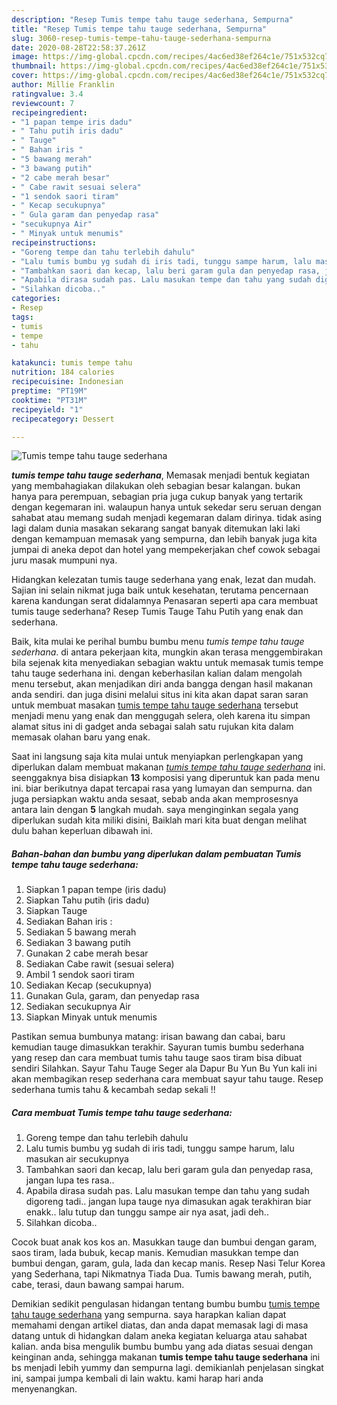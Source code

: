 ```yaml
---
description: "Resep Tumis tempe tahu tauge sederhana, Sempurna"
title: "Resep Tumis tempe tahu tauge sederhana, Sempurna"
slug: 3060-resep-tumis-tempe-tahu-tauge-sederhana-sempurna
date: 2020-08-28T22:58:37.261Z
image: https://img-global.cpcdn.com/recipes/4ac6ed38ef264c1e/751x532cq70/tumis-tempe-tahu-tauge-sederhana-foto-resep-utama.jpg
thumbnail: https://img-global.cpcdn.com/recipes/4ac6ed38ef264c1e/751x532cq70/tumis-tempe-tahu-tauge-sederhana-foto-resep-utama.jpg
cover: https://img-global.cpcdn.com/recipes/4ac6ed38ef264c1e/751x532cq70/tumis-tempe-tahu-tauge-sederhana-foto-resep-utama.jpg
author: Millie Franklin
ratingvalue: 3.4
reviewcount: 7
recipeingredient:
- "1 papan tempe iris dadu"
- " Tahu putih iris dadu"
- " Tauge"
- " Bahan iris "
- "5 bawang merah"
- "3 bawang putih"
- "2 cabe merah besar"
- " Cabe rawit sesuai selera"
- "1 sendok saori tiram"
- " Kecap secukupnya"
- " Gula garam dan penyedap rasa"
- "secukupnya Air"
- " Minyak untuk menumis"
recipeinstructions:
- "Goreng tempe dan tahu terlebih dahulu"
- "Lalu tumis bumbu yg sudah di iris tadi, tunggu sampe harum, lalu masukan air secukupnya"
- "Tambahkan saori dan kecap, lalu beri garam gula dan penyedap rasa, jangan lupa tes rasa.."
- "Apabila dirasa sudah pas. Lalu masukan tempe dan tahu yang sudah digoreng tadi.. jangan lupa tauge nya dimasukan agak terakhiran biar enakk.. lalu tutup dan tunggu sampe air nya asat, jadi deh.."
- "Silahkan dicoba.."
categories:
- Resep
tags:
- tumis
- tempe
- tahu

katakunci: tumis tempe tahu 
nutrition: 184 calories
recipecuisine: Indonesian
preptime: "PT19M"
cooktime: "PT31M"
recipeyield: "1"
recipecategory: Dessert

---
```



![Tumis tempe tahu tauge sederhana](https://img-global.cpcdn.com/recipes/4ac6ed38ef264c1e/751x532cq70/tumis-tempe-tahu-tauge-sederhana-foto-resep-utama.jpg)

<b><i>tumis tempe tahu tauge sederhana</i></b>, Memasak menjadi bentuk kegiatan yang membahagiakan dilakukan oleh sebagian besar kalangan. bukan hanya para perempuan, sebagian pria juga cukup banyak yang tertarik dengan kegemaran ini. walaupun hanya untuk sekedar seru seruan dengan sahabat atau memang sudah menjadi kegemaran dalam dirinya. tidak asing lagi dalam dunia masakan sekarang sangat banyak ditemukan laki laki dengan kemampuan memasak yang sempurna, dan lebih banyak juga kita jumpai di aneka depot dan hotel yang mempekerjakan chef cowok sebagai juru masak mumpuni nya.

Hidangkan kelezatan tumis tauge sederhana yang enak, lezat dan mudah. Sajian ini selain nikmat juga baik untuk kesehatan, terutama pencernaan karena kandungan serat didalamnya Penasaran seperti apa cara membuat tumis tauge sederhana? Resep Tumis Tauge Tahu Putih yang enak dan sederhana.

Baik, kita mulai ke perihal bumbu bumbu menu <i>tumis tempe tahu tauge sederhana</i>. di antara pekerjaan kita, mungkin akan terasa menggembirakan bila sejenak kita menyediakan sebagian waktu untuk memasak tumis tempe tahu tauge sederhana ini. dengan keberhasilan kalian dalam mengolah menu tersebut, akan menjadikan diri anda bangga dengan hasil makanan anda sendiri. dan juga disini melalui situs ini kita akan dapat saran saran untuk membuat masakan <u>tumis tempe tahu tauge sederhana</u> tersebut menjadi menu yang enak dan menggugah selera, oleh karena itu simpan alamat situs ini di gadget anda sebagai salah satu rujukan kita dalam memasak olahan baru yang enak.


Saat ini langsung saja kita mulai untuk menyiapkan perlengkapan yang diperlukan dalam membuat makanan <u><i>tumis tempe tahu tauge sederhana</i></u> ini. seenggaknya bisa disiapkan <b>13</b> komposisi yang diperuntuk kan pada menu ini. biar berikutnya dapat tercapai rasa yang lumayan dan sempurna. dan juga persiapkan waktu anda sesaat, sebab anda akan memprosesnya antara lain dengan <b>5</b> langkah mudah. saya menginginkan segala yang diperlukan sudah kita miliki disini, Baiklah mari kita buat dengan melihat dulu bahan keperluan dibawah ini.

<!--inarticleads1-->

##### Bahan-bahan dan bumbu yang diperlukan dalam pembuatan Tumis tempe tahu tauge sederhana:

1. Siapkan 1 papan tempe (iris dadu)
1. Siapkan  Tahu putih (iris dadu)
1. Siapkan  Tauge
1. Sediakan  Bahan iris :
1. Sediakan 5 bawang merah
1. Sediakan 3 bawang putih
1. Gunakan 2 cabe merah besar
1. Sediakan  Cabe rawit (sesuai selera)
1. Ambil 1 sendok saori tiram
1. Sediakan  Kecap (secukupnya)
1. Gunakan  Gula, garam, dan penyedap rasa
1. Sediakan secukupnya Air
1. Siapkan  Minyak untuk menumis


Pastikan semua bumbunya matang: irisan bawang dan cabai, baru kemudian tauge dimasukkan terakhir. Sayuran tumis bumbu sederhana yang resep dan cara membuat tumis tahu tauge saos tiram bisa dibuat sendiri Silahkan. Sayur Tahu Tauge Seger ala Dapur Bu Yun Bu Yun kali ini akan membagikan resep sederhana cara membuat sayur tahu tauge. Resep sederhana tumis tahu &amp; kecambah sedap sekali !! 

<!--inarticleads2-->

##### Cara membuat Tumis tempe tahu tauge sederhana:

1. Goreng tempe dan tahu terlebih dahulu
1. Lalu tumis bumbu yg sudah di iris tadi, tunggu sampe harum, lalu masukan air secukupnya
1. Tambahkan saori dan kecap, lalu beri garam gula dan penyedap rasa, jangan lupa tes rasa..
1. Apabila dirasa sudah pas. Lalu masukan tempe dan tahu yang sudah digoreng tadi.. jangan lupa tauge nya dimasukan agak terakhiran biar enakk.. lalu tutup dan tunggu sampe air nya asat, jadi deh..
1. Silahkan dicoba..


Cocok buat anak kos kos an. Masukkan tauge dan bumbui dengan garam, saos tiram, lada bubuk, kecap manis. Kemudian masukkan tempe dan bumbui dengan, garam, gula, lada dan kecap manis. Resep Nasi Telur Korea yang Sederhana, tapi Nikmatnya Tiada Dua. Tumis bawang merah, putih, cabe, terasi, daun bawang sampai harum. 

Demikian sedikit pengulasan hidangan tentang bumbu bumbu <u>tumis tempe tahu tauge sederhana</u> yang sempurna. saya harapkan kalian dapat memahami dengan artikel diatas, dan anda dapat memasak lagi di masa datang untuk di hidangkan dalam aneka kegiatan keluarga atau sahabat kalian. anda bisa mengulik bumbu bumbu yang ada diatas sesuai dengan keinginan anda, sehingga makanan <b>tumis tempe tahu tauge sederhana</b> ini bs menjadi lebih yummy dan sempurna lagi. demikianlah penjelasan singkat ini, sampai jumpa kembali di lain waktu. kami harap hari anda menyenangkan.
